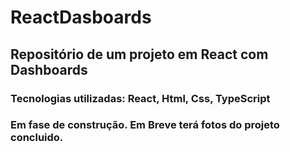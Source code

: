 # ReactDasboards

## Repositório de um projeto em React com Dashboards

<h3>Tecnologias utilizadas: React, Html, Css, TypeScript</h3>

### Em fase de construção. Em Breve terá fotos do projeto concluido.
